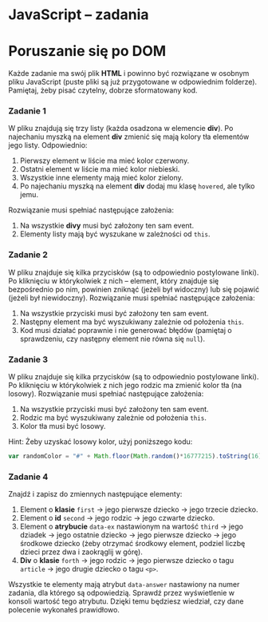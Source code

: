 # JavaScript &ndash; zadania
# Poruszanie się po DOM

Każde zadanie ma swój plik **HTML** i powinno być rozwiązane w osobnym pliku JavaScript (puste pliki są już przygotowane w odpowiednim folderze).
Pamiętaj, żeby pisać czytelny, dobrze sformatowany kod.


### Zadanie 1
W pliku znajdują się trzy listy (każda osadzona w elemencie **div**). Po najechaniu myszką na element **div** zmienić się mają kolory tła elementów jego listy. Odpowiednio:
 1. Pierwszy element w liście ma mieć kolor czerwony.
 2. Ostatni element w liście ma mieć kolor niebieski.
 3. Wszystkie inne elementy mają mieć kolor zielony.
 4. Po najechaniu myszką na element **div** dodaj mu klasę ```hovered```, ale tylko jemu.

Rozwiązanie musi spełniać następujące założenia:
 1. Na wszystkie **divy** musi być założony ten sam event.
 2. Elementy listy mają być wyszukane w zależności od ```this```.

### Zadanie 2
W pliku znajduje się kilka przycisków (są to odpowiednio postylowane linki). Po kliknięciu w którykolwiek z nich &ndash; element, który znajduje się bezpośrednio po nim, powinien zniknąć (jeżeli był widoczny) lub się pojawić (jeżeli był niewidoczny).
Rozwiązanie musi spełniać następujące założenia:
1. Na wszystkie przyciski musi być założony ten sam event.
2. Następny element ma być wyszukiwany zależnie od położenia ```this```.
3. Kod musi działać poprawnie i nie generować błędów (pamiętaj o sprawdzeniu, czy następny element nie równa się ```null```).


### Zadanie 3
W pliku znajduje się kilka przycisków (są to odpowiednio postylowane linki). Po kliknięciu w którykolwiek z nich jego rodzic ma zmienić kolor tła (na losowy).
Rozwiązanie musi spełniać następujące założenia:
1. Na wszystkie przyciski musi być założony ten sam event.
2. Rodzic ma być wyszukiwany zależnie od położenia ```this```.
3. Kolor tła musi być losowy.

Hint:
Żeby uzyskać losowy kolor, użyj poniższego kodu:
```JavaScript
var randomColor = "#" + Math.floor(Math.random()*16777215).toString(16);
```

### Zadanie 4
Znajdź i zapisz do zmiennych następujące elementy:
1. Element o **klasie** ```first``` -> jego pierwsze dziecko -> jego trzecie dziecko.
2. Element o **id** ```second``` -> jego rodzic -> jego czwarte dziecko.
3. Element o **atrybucie** ```data-ex``` nastawionym na wartość ```third``` -> jego dziadek -> jego ostatnie dziecko -> jego pierwsze dziecko -> jego środkowe dziecko (żeby otrzymać środkowy element, podziel liczbę dzieci przez dwa i zaokrąglij w górę).
4. **Div** o **klasie** ```forth``` -> jego rodzic -> jego pierwsze dziecko o tagu ```article``` -> jego drugie dziecko o tagu ```<p>```.

Wszystkie te elementy mają atrybut ```data-answer``` nastawiony na numer zadania, dla którego są odpowiedzią.
Sprawdź przez wyświetlenie w konsoli wartość tego atrybutu. Dzięki temu będziesz wiedział, czy dane polecenie wykonałeś prawidłowo.

